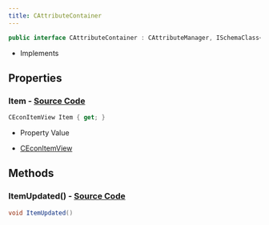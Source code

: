 ```yaml
---
title: CAttributeContainer
---
```


```csharp
public interface CAttributeContainer : CAttributeManager, ISchemaClass<CAttributeManager>, ISchemaClass<CAttributeContainer>, ISchemaField, ISchemaClass, INativeHandle
```

- Implements

## Properties

### **Item** - [Source Code](https://github.com/swiftly-solution/swiftlys2/blob/main/managed/src/SwiftlyS2.Generated/Schemas/Interfaces/CAttributeContainer.cs#L16)

```csharp
CEconItemView Item { get; }
```

- Property Value

- [CEconItemView](/docs/api/shared/schemadefinitions/ceconitemview)

## Methods

### **ItemUpdated()** - [Source Code](https://github.com/swiftly-solution/swiftlys2/blob/main/managed/src/SwiftlyS2.Generated/Schemas/Interfaces/CAttributeContainer.cs#L18)

```csharp
void ItemUpdated()
```


